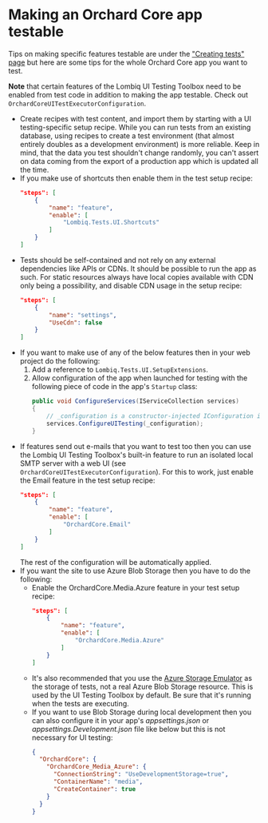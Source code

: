 # Making an Orchard Core app testable



Tips on making specific features testable are under the ["Creating tests" page](CreatingTests.md) but here are some tips for the whole Orchard Core app you want to test.

**Note** that certain features of the Lombiq UI Testing Toolbox need to be enabled from test code in addition to making the app testable. Check out `OrchardCoreUITestExecutorConfiguration`.

- Create recipes with test content, and import them by starting with a UI testing-specific setup recipe. While you can run tests from an existing database, using recipes to create a test environment (that almost entirely doubles as a development environment) is more reliable. Keep in mind, that the data you test shouldn't change randomly, you can't assert on data coming from the export of a production app which is updated all the time.
- If you make use of shortcuts then enable them in the test setup recipe:
    ```json
    "steps": [
        {
            "name": "feature",
            "enable": [
                "Lombiq.Tests.UI.Shortcuts"
            ]
        }
    ]
    ```
- Tests should be self-contained and not rely on any external dependencies like APIs or CDNs. It should be possible to run the app as such. For static resources always have local copies available with CDN only being a possibility, and disable CDN usage in the setup recipe:
    ```json
    "steps": [
        {
            "name": "settings",
            "UseCdn": false
        }
    ]
    ```
- If you want to make use of any of the below features then in your web project do the following:
  1. Add a reference to `Lombiq.Tests.UI.SetupExtensions`.
  2. Allow configuration of the app when launched for testing with the following piece of code in the app's `Startup` class:
        ```csharp
        public void ConfigureServices(IServiceCollection services)
        {
            // _configuration is a constructor-injected IConfiguration instance.
            services.ConfigureUITesting(_configuration);
        }
        ``` 
- If features send out e-mails that you want to test too then you can use the Lombiq UI Testing Toolbox's built-in feature to run an isolated local SMTP server with a web UI (see `OrchardCoreUITestExecutorConfiguration`). For this to work, just enable the Email feature in the test setup recipe:
    ```json
    "steps": [
        {
            "name": "feature",
            "enable": [
                "OrchardCore.Email"
            ]
        }
    ]
    ``` 
    The rest of the configuration will be automatically applied.
- If you want the site to use Azure Blob Storage then you have to do the following:
  - Enable the OrchardCore.Media.Azure feature in your test setup recipe:
    ```json
    "steps": [
        {
            "name": "feature",
            "enable": [
                "OrchardCore.Media.Azure"
            ]
        }
    ]
    ```
  - It's also recommended that you use the [Azure Storage Emulator](https://docs.microsoft.com/en-us/azure/storage/common/storage-use-emulator) as the storage of tests, not a real Azure Blob Storage resource. This is used by the UI Testing Toolbox by default. Be sure that it's running when the tests are executing.
  - If you want to use Blob Storage during local development then you can also configure it in your app's _appsettings.json_ or _appsettings.Development.json_ file like below but this is not necessary for UI testing:
    ```json
    {
      "OrchardCore": {
        "OrchardCore_Media_Azure": {
          "ConnectionString": "UseDevelopmentStorage=true",
          "ContainerName": "media",
          "CreateContainer": true
        }
      }
    }
    ```
